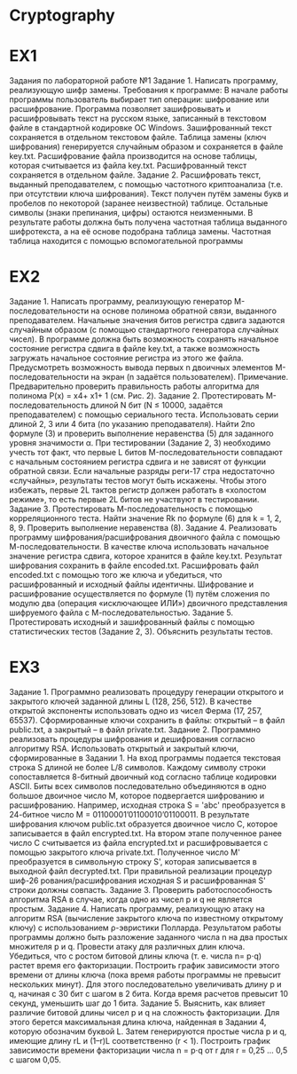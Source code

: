 # Cryptography
# EX1
Задания по лабораторной работе №1
Задание 1. Написать программу, реализующую шифр замены. 
Требования к программе:
В начале работы программы пользователь выбирает тип операции: шифрование или расшифрование.
Программа позволяет зашифровывать и расшифровывать текст на 
русском языке, записанный в текстовом файле в стандартной кодировке ОС Windows.
Зашифрованный текст сохраняется в отдельном текстовом файле.
Таблица замены (ключ шифрования) генерируется случайным образом и сохраняется в файле key.txt.
Расшифрование файла производится на основе таблицы, которая 
считывается из файла key.txt.
Расшифрованный текст сохраняется в отдельном файле.
Задание 2. Расшифровать текст, выданный преподавателем, с 
помощью частотного криптоанализа (т.е. при отсутствии ключа 
шифрования). Текст получен путём замены букв и пробелов по некоторой (заранее неизвестной) таблице. Остальные символы (знаки 
препинания, цифры) остаются неизменными.
В результате работы должна быть получена частотная таблица
выданного шифротекста, а на её основе подобрана таблица замены.
Частотная таблица находится с помощью вспомогательной программы

# EX2 
Задание 1. Написать программу, реализующую генератор 
M-последовательности на основе полинома обратной связи, выданного преподавателем. Начальные значения битов регистра сдвига задаются случайным образом (с помощью стандартного генератора случайных чисел). В программе 
должна быть возможность сохранять начальное состояние регистра сдвига в 
файле key.txt, а также возможность загружать начальное состояние регистра из 
этого же файла. Предусмотреть возможность вывода первых n двоичных элементов М-последовательности на экран (n задаётся пользователем).
Примечание. Предварительно проверить правильность работы алгоритма 
для полинома P(x) = x4+ x1+ 1 (см. Рис. 2).
Задание 2. Протестировать М-последовательность длиной N бит
(N ≤ 10000, задаётся преподавателем) с помощью сериального теста. Использовать серии длиной 2, 3 или 4 бита (по указанию преподавателя). Найти 
2по 
формуле (3) и проверить выполнение неравенства (5) для заданного уровня значимости α.
При тестировании (Задание 2, 3) необходимо учесть тот факт, что первые L
битов M-последовательности совпадают с начальным состоянием регистра 
сдвига и не зависят от функции обратной связи. Если начальные разряды реги-17
стра недостаточно «случайны», результаты тестов могут быть искажены. Чтобы 
этого избежать, первые 2L тактов регистр должен работать в «холостом режиме», то есть первые 2L битов не участвуют в тестировании.
Задание 3. Протестировать М-последовательность с помощью корреляционного теста. Найти значение Rk по формуле (6) для k = 1, 2, 8, 9. Проверить 
выполнение неравенства (8).
Задание 4. Реализовать программу шифрования/расшифрования двоичного
файла с помощью М-последовательности. В качестве ключа использовать 
начальное значение регистра сдвига, которое хранится в файле key.txt. Результат шифрования сохранить в файле encoded.txt. Расшифровать файл encoded.txt
с помощью того же ключа и убедиться, что расшифрованный и исходный файлы идентичны. Шифрование и расшифрование осуществляется по формуле (1) 
путём сложения по модулю два (операция «исключающее ИЛИ») двоичного 
представления шифруемого файла с М-последовательностью.
Задание 5. Протестировать исходный и зашифрованный файлы с помощью 
статистических тестов (Задание 2, 3). Объяснить результаты тестов.

# EX3
Задание 1. Программно реализовать процедуру генерации открытого и 
закрытого ключей заданной длины L (128, 256, 512). В качестве открытой экспоненты использовать одно из чисел Ферма (17, 257, 65537). Сформированные 
ключи сохранить в файлы: открытый – в файл public.txt, а закрытый – в файл 
private.txt.
Задание 2. Программно реализовать процедуры шифрования и дешифрования согласно алгоритму RSA. Использовать открытый и закрытый ключи, 
сформированные в Задании 1.
На вход программы подается текстовая строка S длиной не более L/8 символов. Каждому символу строки сопоставляется 8-битный двоичный код согласно таблице кодировки ASCII. Биты всех символов последовательно объединяются в одно большое двоичное число M, которое подвергается шифрованию и расшифрованию. Например, исходная строка S = 'abc' преобразуется в 
24-битное число M = 01100001’01100010’01100011. В результате шифрования
ключом public.txt образуется двоичное число C, которое записывается в файл 
encrypted.txt.
На втором этапе полученное ранее число C считывается из файла 
encrypted.txt и расшифровывается с помощью закрытого ключа private.txt. Полученное число M' преобразуется в символьную строку S', которая записывается в выходной файл decrypted.txt. При правильной реализации процедур шиф-26
рования/расшифрования исходная S и расшифрованная S' строки должны совпасть.
Задание 3. Проверить работоспособность алгоритма RSA в случае, когда 
одно из чисел p и q не является простым.
Задание 4. Написать программу, реализующую атаку на алгоритм RSA 
(вычисление закрытого ключа по известному открытому ключу) с использованием ρ-эвристики Полларда. Результатом работы программы должно быть разложение заданного числа n на два простых множителя p и q.
Провести атаку для различных длин ключа. Убедиться, что с ростом битовой длины ключа (т. е. числа n= p⋅q) растет время его факторизации. Построить график зависимости этого времени от длины ключа (пока время работы 
программы не превысит нескольких минут). Для этого последовательно увеличивать длину p и q, начиная с 30 бит с шагом в 2 бита. Когда время расчетов 
превысит 10 секунд, уменьшить шаг до 1 бита.
Задание 5. Выяснить, как влияет различие битовой длины чисел p и q на 
сложность факторизации. Для этого берется максимальная длина ключа, 
найденная в Задании 4, которую обозначим буквой L. Затем генерируются простые числа p и q, имеющие длину rL и (1–r)L соответственно (r < 1). Построить 
график зависимости времени факторизации числа n = p⋅q от r для r = 0,25 … 0,5 
с шагом 0,05.
